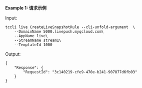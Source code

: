 **Example 1: 请求示例**



Input: 

```
tccli live CreateLiveSnapshotRule --cli-unfold-argument  \
    --DomainName 5000.livepush.myqcloud.com\
    --AppName live\
    --StreamName stream1\
    --TemplateId 1000
```

Output: 
```
{
    "Response": {
        "RequestId": "3c140219-cfe9-470e-b241-907877d6fb03"
    }
}
```

